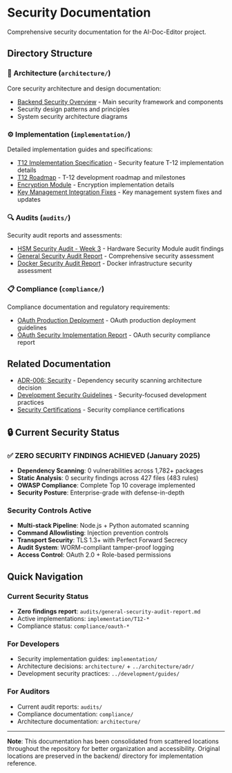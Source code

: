 # Security Documentation

Comprehensive security documentation for the AI-Doc-Editor project.

## Directory Structure

### 📐 Architecture (`architecture/`)
Core security architecture and design documentation:
- [Backend Security Overview](architecture/backend-security-overview.md) - Main security framework and components
- Security design patterns and principles
- System security architecture diagrams

### ⚙️ Implementation (`implementation/`)
Detailed implementation guides and specifications:
- [T12 Implementation Specification](implementation/T12-implementation-spec.md) - Security feature T-12 implementation details
- [T12 Roadmap](implementation/T12-roadmap.md) - T-12 development roadmap and milestones
- [Encryption Module](implementation/encryption-module.md) - Encryption implementation details
- [Key Management Integration Fixes](implementation/key-management-integration-fixes.md) - Key management system fixes and updates

### 🔍 Audits (`audits/`)
Security audit reports and assessments:
- [HSM Security Audit - Week 3](audits/HSM-security-audit-week3.md) - Hardware Security Module audit findings
- [General Security Audit Report](audits/general-security-audit-report.md) - Comprehensive security assessment
- [Docker Security Audit Report](audits/docker-security-audit-report.md) - Docker infrastructure security assessment

### 📋 Compliance (`compliance/`)
Compliance documentation and regulatory requirements:
- [OAuth Production Deployment](compliance/oauth-production-deployment.md) - OAuth production deployment guidelines
- [OAuth Security Implementation Report](compliance/oauth-security-implementation-report.md) - OAuth security compliance report

## Related Documentation

- [ADR-006: Security](../architecture/adr/ADR-006-dependency-security-scanning.md) - Dependency security scanning architecture decision
- [Development Security Guidelines](../development/guides/) - Security-focused development practices
- [Security Certifications](../certifications/) - Security compliance certifications

## 🔒 Current Security Status

### ✅ **ZERO SECURITY FINDINGS ACHIEVED** (January 2025)
- **Dependency Scanning**: 0 vulnerabilities across 1,782+ packages
- **Static Analysis**: 0 security findings across 427 files (483 rules)
- **OWASP Compliance**: Complete Top 10 coverage implemented
- **Security Posture**: Enterprise-grade with defense-in-depth

### Security Controls Active
- **Multi-stack Pipeline**: Node.js + Python automated scanning
- **Command Allowlisting**: Injection prevention controls
- **Transport Security**: TLS 1.3+ with Perfect Forward Secrecy
- **Audit System**: WORM-compliant tamper-proof logging
- **Access Control**: OAuth 2.0 + Role-based permissions

## Quick Navigation

### Current Security Status
- **Zero findings report**: `audits/general-security-audit-report.md`
- Active implementations: `implementation/T12-*`
- Compliance status: `compliance/oauth-*`

### For Developers
- Security implementation guides: `implementation/`
- Architecture decisions: `architecture/` + `../architecture/adr/`
- Development security practices: `../development/guides/`

### For Auditors
- Current audit reports: `audits/`
- Compliance documentation: `compliance/`
- Architecture documentation: `architecture/`

---

**Note**: This documentation has been consolidated from scattered locations throughout the repository for better organization and accessibility. Original locations are preserved in the backend/ directory for implementation reference.